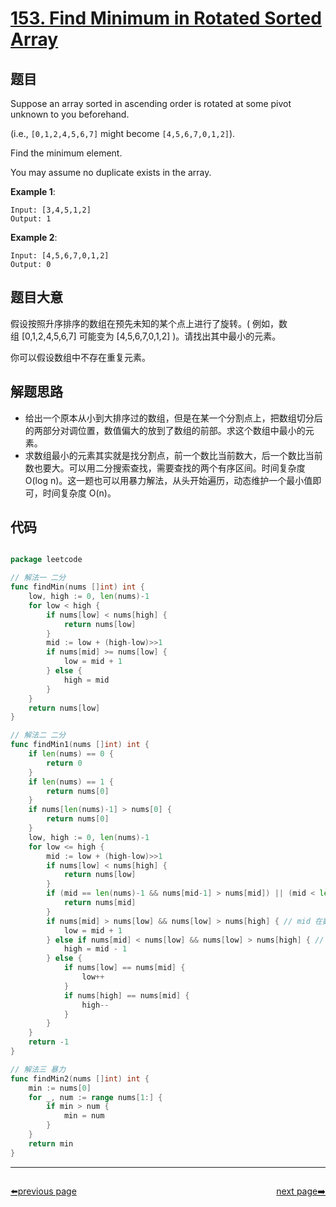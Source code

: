 # [153. Find Minimum in Rotated Sorted Array](https://leetcode.com/problems/find-minimum-in-rotated-sorted-array/)


## 题目

Suppose an array sorted in ascending order is rotated at some pivot unknown to you beforehand.

(i.e., `[0,1,2,4,5,6,7]` might become `[4,5,6,7,0,1,2]`).

Find the minimum element.

You may assume no duplicate exists in the array.

**Example 1**:

    Input: [3,4,5,1,2] 
    Output: 1

**Example 2**:

    Input: [4,5,6,7,0,1,2]
    Output: 0


## 题目大意

假设按照升序排序的数组在预先未知的某个点上进行了旋转。( 例如，数组 [0,1,2,4,5,6,7] 可能变为 [4,5,6,7,0,1,2] )。请找出其中最小的元素。

你可以假设数组中不存在重复元素。


## 解题思路

- 给出一个原本从小到大排序过的数组，但是在某一个分割点上，把数组切分后的两部分对调位置，数值偏大的放到了数组的前部。求这个数组中最小的元素。
- 求数组最小的元素其实就是找分割点，前一个数比当前数大，后一个数比当前数也要大。可以用二分搜索查找，需要查找的两个有序区间。时间复杂度  O(log n)。这一题也可以用暴力解法，从头开始遍历，动态维护一个最小值即可，时间复杂度 O(n)。


## 代码

```go

package leetcode

// 解法一 二分
func findMin(nums []int) int {
	low, high := 0, len(nums)-1
	for low < high {
		if nums[low] < nums[high] {
			return nums[low]
		}
		mid := low + (high-low)>>1
		if nums[mid] >= nums[low] {
			low = mid + 1
		} else {
			high = mid
		}
	}
	return nums[low]
}

// 解法二 二分
func findMin1(nums []int) int {
	if len(nums) == 0 {
		return 0
	}
	if len(nums) == 1 {
		return nums[0]
	}
	if nums[len(nums)-1] > nums[0] {
		return nums[0]
	}
	low, high := 0, len(nums)-1
	for low <= high {
		mid := low + (high-low)>>1
		if nums[low] < nums[high] {
			return nums[low]
		}
		if (mid == len(nums)-1 && nums[mid-1] > nums[mid]) || (mid < len(nums)-1 && mid > 0 && nums[mid-1] > nums[mid] && nums[mid] < nums[mid+1]) {
			return nums[mid]
		}
		if nums[mid] > nums[low] && nums[low] > nums[high] { // mid 在数值大的一部分区间里
			low = mid + 1
		} else if nums[mid] < nums[low] && nums[low] > nums[high] { // mid 在数值小的一部分区间里
			high = mid - 1
		} else {
			if nums[low] == nums[mid] {
				low++
			}
			if nums[high] == nums[mid] {
				high--
			}
		}
	}
	return -1
}

// 解法三 暴力
func findMin2(nums []int) int {
	min := nums[0]
	for _, num := range nums[1:] {
		if min > num {
			min = num
		}
	}
	return min
}

```



----------------------------------------------
<div style="display: flex;justify-content: space-between;align-items: center;">
<p><a href="https://books.halfrost.com/leetcode/ChapterFour/0100~0199/0152.Maximum-Product-Subarray/">⬅️previous page</a></p>
<p><a href="https://books.halfrost.com/leetcode/ChapterFour/0100~0199/0154.Find-Minimum-in-Rotated-Sorted-Array-II/">next page➡️</a></p>
</div>
